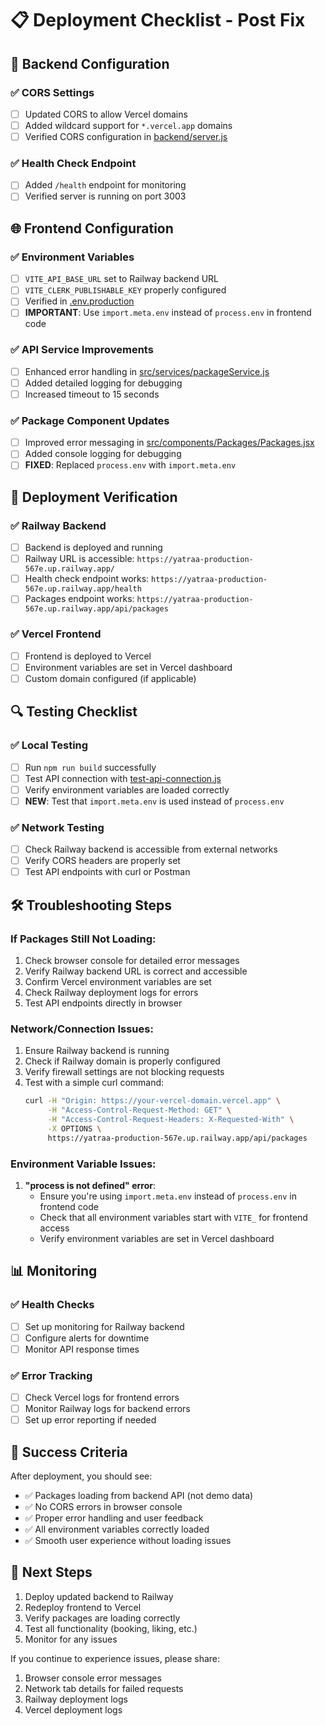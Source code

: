 # 📋 Deployment Checklist - Post Fix

## 🔧 Backend Configuration

### ✅ CORS Settings
- [ ] Updated CORS to allow Vercel domains
- [ ] Added wildcard support for `*.vercel.app` domains
- [ ] Verified CORS configuration in [backend/server.js](backend/server.js)

### ✅ Health Check Endpoint
- [ ] Added `/health` endpoint for monitoring
- [ ] Verified server is running on port 3003

## 🌐 Frontend Configuration

### ✅ Environment Variables
- [ ] `VITE_API_BASE_URL` set to Railway backend URL
- [ ] `VITE_CLERK_PUBLISHABLE_KEY` properly configured
- [ ] Verified in [.env.production](.env.production)
- [ ] **IMPORTANT**: Use `import.meta.env` instead of `process.env` in frontend code

### ✅ API Service Improvements
- [ ] Enhanced error handling in [src/services/packageService.js](src/services/packageService.js)
- [ ] Added detailed logging for debugging
- [ ] Increased timeout to 15 seconds

### ✅ Package Component Updates
- [ ] Improved error messaging in [src/components/Packages/Packages.jsx](src/components/Packages/Packages.jsx)
- [ ] Added console logging for debugging
- [ ] **FIXED**: Replaced `process.env` with `import.meta.env`

## 🚀 Deployment Verification

### ✅ Railway Backend
- [ ] Backend is deployed and running
- [ ] Railway URL is accessible: `https://yatraa-production-567e.up.railway.app/`
- [ ] Health check endpoint works: `https://yatraa-production-567e.up.railway.app/health`
- [ ] Packages endpoint works: `https://yatraa-production-567e.up.railway.app/api/packages`

### ✅ Vercel Frontend
- [ ] Frontend is deployed to Vercel
- [ ] Environment variables are set in Vercel dashboard
- [ ] Custom domain configured (if applicable)

## 🔍 Testing Checklist

### ✅ Local Testing
- [ ] Run `npm run build` successfully
- [ ] Test API connection with [test-api-connection.js](test-api-connection.js)
- [ ] Verify environment variables are loaded correctly
- [ ] **NEW**: Test that `import.meta.env` is used instead of `process.env`

### ✅ Network Testing
- [ ] Check Railway backend is accessible from external networks
- [ ] Verify CORS headers are properly set
- [ ] Test API endpoints with curl or Postman

## 🛠️ Troubleshooting Steps

### If Packages Still Not Loading:
1. Check browser console for detailed error messages
2. Verify Railway backend URL is correct and accessible
3. Confirm Vercel environment variables are set
4. Check Railway deployment logs for errors
5. Test API endpoints directly in browser

### Network/Connection Issues:
1. Ensure Railway backend is running
2. Check if Railway domain is properly configured
3. Verify firewall settings are not blocking requests
4. Test with a simple curl command:
   ```bash
   curl -H "Origin: https://your-vercel-domain.vercel.app" \
        -H "Access-Control-Request-Method: GET" \
        -H "Access-Control-Request-Headers: X-Requested-With" \
        -X OPTIONS \
        https://yatraa-production-567e.up.railway.app/api/packages
   ```

### Environment Variable Issues:
1. **"process is not defined" error**: 
   - Ensure you're using `import.meta.env` instead of `process.env` in frontend code
   - Check that all environment variables start with `VITE_` for frontend access
   - Verify environment variables are set in Vercel dashboard

## 📊 Monitoring

### ✅ Health Checks
- [ ] Set up monitoring for Railway backend
- [ ] Configure alerts for downtime
- [ ] Monitor API response times

### ✅ Error Tracking
- [ ] Check Vercel logs for frontend errors
- [ ] Monitor Railway logs for backend errors
- [ ] Set up error reporting if needed

## 🎯 Success Criteria

After deployment, you should see:
- ✅ Packages loading from backend API (not demo data)
- ✅ No CORS errors in browser console
- ✅ Proper error handling and user feedback
- ✅ All environment variables correctly loaded
- ✅ Smooth user experience without loading issues

## 🔄 Next Steps

1. Deploy updated backend to Railway
2. Redeploy frontend to Vercel
3. Verify packages are loading correctly
4. Test all functionality (booking, liking, etc.)
5. Monitor for any issues

If you continue to experience issues, please share:
1. Browser console error messages
2. Network tab details for failed requests
3. Railway deployment logs
4. Vercel deployment logs